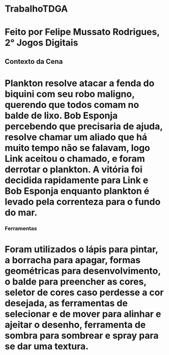 # TrabalhoTDGA
<h1>Feito por Felipe Mussato Rodrigues, 2° Jogos Digitais</h1>

<p>
  <h2>Contexto da Cena</h2>
  <h1>
    Plankton resolve atacar a fenda do biquini com seu robo maligno, querendo que todos comam no balde
    de lixo. Bob Esponja percebendo que precisaria de ajuda, resolve chamar um aliado que há muito tempo
    não se falavam, logo Link aceitou o chamado, e foram derrotar o plankton. A vitória foi decidida 
    rapidamente para Link e Bob Esponja enquanto plankton é levado pela correnteza para o fundo do mar.
  </h1>
</p>
<p>
  <h3>Ferramentas</h3>
  <h1>Foram utilizados o lápis para pintar, a borracha para apagar, formas geométricas para desenvolvimento,
   o balde para preencher as cores, seletor de cores caso perdesse a cor desejada, as ferramentas de selecionar
  e de mover para alinhar e ajeitar o desenho, ferramenta de sombra para sombrear e spray para se dar uma textura.</h1>
</p>
